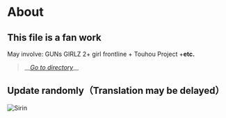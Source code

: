 # About

## This file is a fan work

May involve: GUNs GIRLZ 2+ girl frontline + Touhou Project +**etc.**

> \_\_[_Go to directory_](directory.md)\_\_

## Update randomly（Translation may be delayed）

![Sirin](../.gitbook/assets/cg01_iphone5-12.png)

